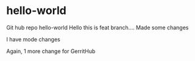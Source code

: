 # hello-world
Git hub repo hello-world
Hello this is feat branch....
Made some changes

I have mode changes

Again, 1 more change for GerritHub
